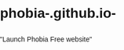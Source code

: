 # phobia-.github.io-

</html>"Launch Phobia Free website"
<!DOCTYPE html>
<html>
<head>
    <title>Phobia Free - Professional Hypnotherapy</title>
    <meta charset="UTF-8">
    <meta name="viewport" content="width=device-width, initial-scale=1.0">
    <style>
        body { 
            font-family: Arial, sans-serif; 
            margin: 0; 
            padding: 0; 
            line-height: 1.6;
        }
        .header { 
            background: #2c5aa0; 
            color: white; 
            padding: 20px; 
            text-align: center; 
        }
        .container { 
            max-width: 1200px; 
            margin: 0 auto; 
            padding: 20px; 
        }
        .hero { 
            background: linear-gradient(135deg, #667eea 0%, #764ba2 100%); 
            color: white; 
            padding: 60px 20px; 
            text-align: center; 
        }
        .hero h1 { 
            font-size: 3em; 
            margin-bottom: 20px; 
        }
        .hero p { 
            font-size: 1.2em; 
            margin-bottom: 30px; 
            max-width: 600px;
            margin-left: auto;
            margin-right: auto;
        }
        .btn { 
            background: white; 
            color: #2c5aa0; 
            padding: 15px 30px; 
            border-radius: 25px; 
            text-decoration: none; 
            font-weight: bold; 
            display: inline-block; 
            margin: 10px; 
            transition: all 0.3s ease;
        }
        .btn:hover {
            transform: translateY(-2px);
            box-shadow: 0 5px 15px rgba(0,0,0,0.2);
        }
        .about {
            padding: 60px 20px;
            background: #f8f9fa;
        }
        .about h2 {
            text-align: center;
            font-size: 2.5em;
            margin-bottom: 40px;
            color: #2c5aa0;
        }
        .about h3 {
            color: #2c5aa0;
            margin-bottom: 20px;
            margin-top: 30px;
        }
        .about-content {
            max-width: 800px;
            margin: 0 auto;
            line-height: 1.7;
            font-size: 1.1em;
        }
        .expectations-grid {
            display: grid;
            grid-template-columns: repeat(auto-fit, minmax(300px, 1fr));
            gap: 20px;
            margin: 30px 0;
        }
        .expectation-card {
            background: white;
            padding: 20px;
            border-radius: 10px;
            box-shadow: 0 3px 10px rgba(0,0,0,0.1);
        }
        .quote-box {
            font-size: 1.2em;
            color: #2c5aa0;
            text-align: center;
            font-weight: bold;
            margin: 30px 0;
            padding: 20px;
            background: white;
            border-radius: 10px;
            box-shadow: 0 3px 10px rgba(0,0,0,0.1);
        }
        .final-quote {
            font-style: italic;
            text-align: center;
            margin-top: 30px;
            padding: 20px;
            background: #2c5aa0;
            color: white;
            border-radius: 10px;
        }
        .services { 
            padding: 60px 20px; 
        }
        .services h2 { 
            text-align: center; 
            font-size: 2.5em; 
            margin-bottom: 40px; 
            color: #2c5aa0;
        }
        .service-grid { 
            display: grid; 
            grid-template-columns: repeat(auto-fit, minmax(300px, 1fr)); 
            gap: 30px; 
            max-width: 1200px; 
            margin: 0 auto; 
        }
        .service-card { 
            background: white; 
            padding: 30px; 
            border-radius: 10px; 
            box-shadow: 0 5px 15px rgba(0,0,0,0.1); 
            transition: transform 0.3s ease;
        }
        .service-card:hover {
            transform: translateY(-5px);
        }
        .service-card h3 { 
            color: #2c5aa0; 
            margin-bottom: 15px; 
            font-size: 1.3em;
        }
        .service-card ul {
            padding-left: 20px;
        }
        .service-card li {
            margin-bottom: 8px;
        }
        .testimonials {
            padding: 60px 20px;
            background: #f8f9fa;
        }
        .testimonials h2 {
            text-align: center;
            font-size: 2.5em;
            margin-bottom: 40px;
            color: #2c5aa0;
        }
        .testimonial-grid {
            display: grid;
            grid-template-columns: repeat(auto-fit, minmax(300px, 1fr));
            gap: 30px;
            max-width: 1200px;
            margin: 0 auto;
        }
        .testimonial {
            background: white;
            padding: 30px;
            border-radius: 10px;
            box-shadow: 0 5px 15px rgba(0,0,0,0.1);
            position: relative;
        }
        .testimonial::before {
            content: '"';
            font-size: 4em;
            color: #2c5aa0;
            opacity: 0.3;
            position: absolute;
            top: -10px;
            left: 20px;
        }
        .testimonial-text {
            font-style: italic;
            margin-bottom: 20px;
            padding-top: 20px;
        }
        .testimonial-author {
            font-weight: bold;
            color: #2c5aa0;
        }
        .contact { 
            background: #f8f9fa; 
            padding: 60px 20px; 
        }
        .contact h2 { 
            text-align: center; 
            font-size: 2.5em; 
            margin-bottom: 40px; 
            color: #2c5aa0;
        }
        .contact-grid {
            display: grid;
            grid-template-columns: 1fr 1fr;
            gap: 40px;
            max-width: 1200px;
            margin: 0 auto;
        }
        .contact-info h3 {
            color: #2c5aa0;
            margin-bottom: 20px;
        }
        .contact-info p {
            margin-bottom: 15px;
        }
        .contact-form { 
            max-width: 600px; 
            margin: 0 auto; 
        }
        .contact-form h3 {
            color: #2c5aa0;
            margin-bottom: 20px;
        }
        .form-group { 
            margin-bottom: 20px; 
        }
        .form-group label { 
            display: block; 
            margin-bottom: 5px; 
            font-weight: bold; 
        }
        .form-group input, 
        .form-group textarea, 
        .form-group select { 
            width: 100%; 
            padding: 12px; 
            border: 2px solid #ddd; 
            border-radius: 5px; 
            font-size: 16px; 
            font-family: Arial, sans-serif;
        }
        .form-group input:focus,
        .form-group textarea:focus,
        .form-group select:focus {
            border-color: #2c5aa0;
            outline: none;
        }
        .submit-btn { 
            background: #2c5aa0; 
            color: white; 
            padding: 15px 30px; 
            border: none; 
            border-radius: 25px; 
            font-size: 16px; 
            cursor: pointer; 
            width: 100%; 
            transition: background 0.3s ease;
        }
        .submit-btn:hover {
            background: #1e3f73;
        }
        .footer { 
            background: #2c2c2c; 
            color: white; 
            padding: 40px 20px; 
            text-align: center; 
        }
        .footer p {
            margin-bottom: 10px;
        }
        
        /* Mobile Responsive */
        @media (max-width: 768px) { 
            .hero h1 { 
                font-size: 2em; 
            } 
            .service-grid { 
                grid-template-columns: 1fr; 
            }
            .contact-grid {
                grid-template-columns: 1fr;
            }
            .expectations-grid {
                grid-template-columns: 1fr;
            }
            .testimonial-grid {
                grid-template-columns: 1fr;
            }
        }
    </style>
</head>
<body>
    <!-- Header -->
    <header class="header">
        <h1>Phobia Free</h1>
        <p>Professional Hypnotherapy Services</p>
    </header>

    <!-- Hero Section -->
    <section class="hero">
        <h1>Overcome Your Fears & Live Freely</h1>
        <p>Professional hypnotherapy specialized in phobia treatment. Transform your relationship with fear through proven, gentle techniques that work.</p>
        <a href="#contact" class="btn">Start Your Journey</a>
        <a href="#about" class="btn">Learn More</a>
    </section>

    <!-- About Section with Your Profile -->
    <section class="about" id="about">
        <div class="container">
            <h2>About Me - Your Guide to Freedom from Fear</h2>
            
            <div class="about-content">
                <h3>A Lifetime of Helping Others Transform Their Lives</h3>
                
                <p>Throughout my career, I've had the privilege of working with people during some of their most challenging moments. As a former children's services manager, I've supported vulnerable young people, managed complex family situations, and led teams dedicated to keeping families together. From running children's homes to managing outreach programs that prevented children from entering care, I've witnessed firsthand the incredible resilience of the human spirit.</p>
                
                <p>My journey has taken me from managing secure units where I worked with young people facing their deepest struggles, to traveling extensively and experiencing diverse cultures and perspectives. These experiences have taught me that transformation is always possible, no matter how overwhelming the challenge may seem.</p>
                
                <h3>Why I Chose Phobia Treatment</h3>
                
                <p>What drew me to hypnotherapy was seeing how fear can limit people's potential – just as I'd witnessed with the young people I worked with. Whether it's a child afraid to trust again or an adult avoiding flights that could connect them with loved ones, fear has a way of building walls around our lives.</p>
                
                <p>I understand what it's like to feel stuck, overwhelmed, or afraid. My background in crisis management and working with complex emotional situations has given me a unique perspective on how fear operates – and more importantly, how it can be overcome.</p>
                
                <h3>My Approach: Compassionate, Professional, Real</h3>
                
                <p>Working in children's services taught me that every person's story matters. I don't believe in one-size-fits-all solutions. Instead, I take time to understand your specific situation, your triggers, and your goals.</p>
                
                <p>Having managed teams and supported families through crisis, I know how to remain calm under pressure and create safe spaces where people feel heard and understood. I've learned that lasting change happens when someone feels truly supported – not judged.</p>
                
                <p>My extensive travel has shown me that courage comes in many forms, and that stepping outside our comfort zones, while scary, opens up worlds of possibility.</p>
                
                <h3>What You Can Expect</h3>
                
                <p>When we work together, you'll find someone who:</p>
                
                <div class="expectations-grid">
                    <div class="expectation-card">
                        <strong style="color: #2c5aa0;">Listens without judgment</strong><br>
                        My years in social services taught me that everyone has a story worth understanding
                    </div>
                    <div class="expectation-card">
                        <strong style="color: #2c5aa0;">Stays calm in difficult moments</strong><br>
                        Managing crisis situations has given me the ability to remain steady when emotions run high
                    </div>
                    <div class="expectation-card">
                        <strong style="color: #2c5aa0;">Believes in your potential</strong><br>
                        I've seen people overcome seemingly impossible obstacles, and I know you can too
                    </div>
                    <div class="expectation-card">
                        <strong style="color: #2c5aa0;">Uses practical, proven techniques</strong><br>
                        My approach combines professional training with real-world experience helping people through tough times
                    </div>
                </div>
                
                <h3>Your Journey Starts Here</h3>
                
                <p>I didn't come to hypnotherapy by accident. Every challenging situation I've navigated, every person I've supported, and every place I've traveled has prepared me for this work.</p>
                
                <p>I know that taking the first step to address your phobia takes courage. That's why I offer a free consultation – so you can get to know me, ask questions, and feel completely comfortable before we begin.</p>
                
                <div class="quote-box">
                    Your fear doesn't define you. It's simply something we'll work through together, one step at a time.
                </div>
                
                <div class="final-quote">
                    "Having worked with people in their most vulnerable moments, I understand that healing happens in an environment of safety, respect, and genuine care. Let me help you write your next chapter – one free from the limitations fear has placed on your life."
                </div>
            </div>
        </div>
    </section>

    <!-- Services Section -->
    <section class="services" id="services">
        <h2>Specialized Phobia Treatment</h2>
        <div class="service-grid">
            <div class="service-card">
                <h3>✈️ Flying & Travel Phobias</h3>
                <p>Overcome fear of flying, airports, or traveling. Enjoy vacations and business trips with confidence.</p>
                <ul>
                    <li>Pre-flight anxiety management</li>
                    <li>Turbulence fear elimination</li>
                    <li>Airport confidence building</li>
                    <li>Travel relaxation techniques</li>
                </ul>
            </div>
            <div class="service-card">
                <h3>🕷️ Animal & Insect Phobias</h3>
                <p>Free yourself from fears of spiders, dogs, bees, or other creatures that limit your activities.</p>
                <ul>
                    <li>Gradual exposure therapy</li>
                    <li>Panic response elimination</li>
                    <li>Confidence in nature</li>
                    <li>Home comfort restoration</li>
                </ul>
            </div>
            <div class="service-card">
                <h3>🏢 Heights & Spaces</h3>
                <p>Conquer fear of heights, enclosed spaces, bridges, or elevators for complete freedom of movement.</p>
                <ul>
                    <li>Elevator confidence</li>
                    <li>Bridge crossing comfort</li>
                    <li>Height tolerance building</li>
                    <li>Claustrophobia relief</li>
                </ul>
            </div>
            <div class="service-card">
                <h3>🩺 Medical & Dental Phobias</h3>
                <p>Feel calm and relaxed during medical procedures, dental visits, and health appointments.</p>
                <ul>
                    <li>Injection fear elimination</li>
                    <li>Dental anxiety relief</li>
                    <li>MRI scan comfort</li>
                    <li>Surgery preparation</li>
                </ul>
            </div>
            <div class="service-card">
                <h3>👥 Social & Performance</h3>
                <p>Build confidence in social situations, presentations, and performance scenarios.</p>
                <ul>
                    <li>Public speaking confidence</li>
                    <li>Social anxiety relief</li>
                    <li>Interview preparation</li>
                    <li>Performance enhancement</li>
                </ul>
            </div>
            <div class="service-card">
                <h3>🌐 Online Sessions Available</h3>
                <p>Convenient, secure online hypnotherapy sessions from the comfort of your own home.</p>
                <ul>
                    <li>HIPAA-compliant platform</li>
                    <li>Flexible scheduling</li>
                    <li>Same effective results</li>
                    <li<valid semver> ::= <version core>
                 | <version core> "-" <pre-release>
                 | <version core> "+" <build>
                 | <version core> "-" <pre-release> "+" <build>

<version core> ::= <major> "." <minor> "." <patch>

<major> ::= <numeric identifier>

<minor> ::= <numeric identifier>

<patch> ::= <numeric identifier>

<pre-release> ::= <dot-separated pre-release identifiers>

<dot-separated pre-release identifiers> ::= <pre-release identifier>
                                          | <pre-release identifier> "." <dot-separated pre-release identifiers>

<build> ::= <dot-separated build identifiers>

<dot-separated build identifiers> ::= <build identifier>
                                    | <build identifier> "." <dot-separated build identifiers>

<pre-release identifier> ::= <alphanumeric identifier>
                           | <numeric identifier>

<build identifier> ::= <alphanumeric identifier>
                     | <digits>

<alphanumeric identifier> ::= <non-digit>
                            | <non-digit> <identifier characters>
                            | <identifier characters> <non-digit>
                            | <identifier characters> <non-digit> <identifier characters>

<numeric identifier> ::= "0"
                       | <positive digit>
                       | <positive digit> <digits>

<identifier characters> ::= <identifier character>
                          | <identifier character> <identifier characters>

<identifier character> ::= <digit>
                         | <non-digit>

<non-digit> ::= <letter>
              | "-"

<digits> ::= <digit>
           | <digit> <digits>

<digit> ::= "0"
          | <positive digit>

<positive digit> ::= "1" | "2" | "3" | "4" | "5" | "6" | "7" | "8" | "9"

<letter> ::= "A" | "B" | "C" | "D" | "E" | "F" | "G" | "H" | "I" | "J"
           | "K" | "L" | "M" | "N" | "O" | "P" | "Q" | "R" | "S" | "T"
           | "U" | "V" | "W" | "X" | "Y" | "Z" | "a" | "b" | "c" | "d"
           | "e" | "f" | "g" | "h" | "i" | "j" | "k" | "l" | "m" | "n"
           | "o" | "p" | "q" | "r" | "s" | "t" | "u" | "v" | "w" | "x"
           | "y" | "z"

